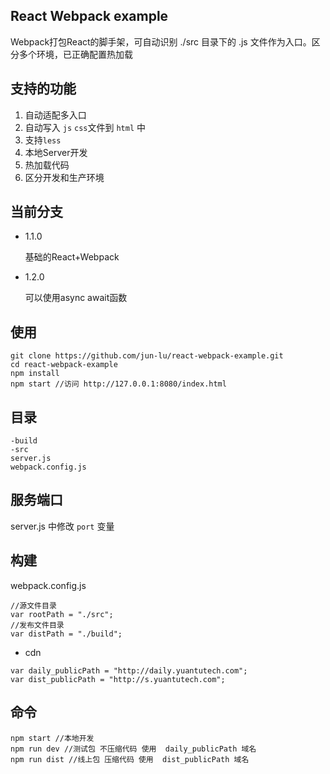 ## React Webpack example
	
Webpack打包React的脚手架，可自动识别 ./src  目录下的 .js 文件作为入口。区分多个环境，已正确配置热加载

## 支持的功能

1. 自动适配多入口
2. 自动写入 `js` `css`文件到 `html` 中
3. 支持`less`
4. 本地Server开发
6. 热加载代码
7. 区分开发和生产环境

## 当前分支

*  1.1.0
	
	基础的React+Webpack

*  1.2.0 
	
	可以使用async await函数
	

## 使用

````
git clone https://github.com/jun-lu/react-webpack-example.git
cd react-webpack-example
npm install
npm start //访问 http://127.0.0.1:8080/index.html

````

## 目录

````
-build 
-src
server.js
webpack.config.js
````

## 服务端口

server.js 中修改 `port` 变量

## 构建

webpack.config.js
````
//源文件目录
var rootPath = "./src";
//发布文件目录
var distPath = "./build";
````

* cdn 

````
var daily_publicPath = "http://daily.yuantutech.com";
var dist_publicPath = "http://s.yuantutech.com";
````

## 命令

````
npm start //本地开发
npm run dev //测试包 不压缩代码 使用  daily_publicPath 域名
npm run dist //线上包 压缩代码 使用  dist_publicPath 域名

````